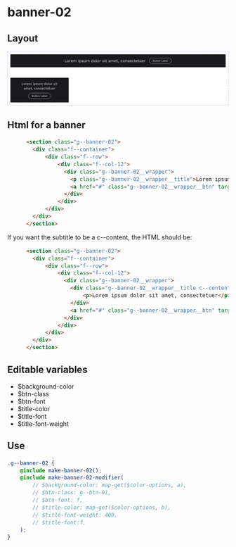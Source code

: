 # banner-02

## Layout

![alt text][banner-02]

[banner-02]: /src/img/global-components/banner/banner-02.png

## Html for a banner

```html
      <section class="g--banner-02">
        <div class="f--container">
            <div class="f--row">
                <div class="f--col-12">
                  <div class="g--banner-02__wrapper">
                    <p class="g--banner-02__wrapper__title">Lorem ipsum dolor sit amet, consectetuer</p>
                    <a href="#" class="g--banner-02__wrapper__btn" target="_blank" rel="noopener noreferrer">Button Label</a>
                  </div>
                </div>
            </div>
        </div>       
      </section>
```

If you want the subtitle to be a c--content, the HTML should be:

```html
      <section class="g--banner-02">
        <div class="f--container">
            <div class="f--row">
                <div class="f--col-12">
                  <div class="g--banner-02__wrapper">
                    <div class="g--banner-02__wrapper__title c--content-a">
                        <p>Lorem ipsum dolor sit amet, consectetuer</p>
                    </div>
                    <a href="#" class="g--banner-02__wrapper__btn" target="_blank" rel="noopener noreferrer">Button Label</a>
                  </div>
                </div>
            </div>
        </div>       
      </section>
```

## Editable variables

- $background-color
- $btn-class
- $btn-font
- $title-color
- $title-font
- $title-font-weight

## Use

```scss
.g--banner-02 {
    @include make-banner-02();
    @include make-banner-02-modifier(
        // $background-color: map-get($color-options, a),
        // $btn-class: g--btn-01,
        // $btn-font: f,
        // $title-color: map-get($color-options, b),
        // $title-font-weight: 400,
        // $title-font:f,
    );
}
```